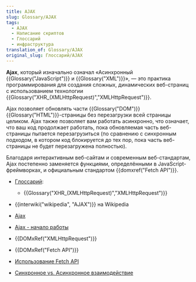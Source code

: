 ```yaml
---
title: AJAX
slug: Glossary/AJAX
tags:
  - AJAX
  - Написание скриптов
  - Глоссарий
  - инфраструктура
translation_of: Glossary/AJAX
original_slug: Глоссарий/AJAX
---
```


**Ajax**, который изначально означал «Асинхронный {{Glossary("JavaScript")}} и {{Glossary("XML")}}», — это практика программирования для создания сложных, динамических веб-страниц с использованием технологии {{Glossary("XHR_(XMLHttpRequest)","XMLHttpRequest")}}.

Ajax позволяет обновлять части {{Glossary("DOM")}} {{Glossary("HTML")}}-страницы без перезагрузки всей страницы целиком. Ajax также позволяет вам работать асинхронно, что означает, что ваш код продолжает работать, пока обновляемая часть веб-страницы пытается перезагрузиться (по сравнению с синхронным подходом, в котором код блокируется до тех пор, пока часть веб-страницы не будет перезагружена полностью).

Благодаря интерактивным веб-сайтам и современным веб-стандартам, Ajax постепенно заменяется функциями, определёнными в JavaScript-фреймворках, и официальным стандартом {{domxref("Fetch API")}}.

- [Глоссарий](/ru/docs/Glossary):

  - {{Glossary("XHR_(XMLHttpRequest)","XMLHttpRequest")}}

- {{interwiki("wikipedia", "AJAX")}} на Wikipedia
- [Ajax](/ru/docs/Web/Guide/AJAX)
- [Ajax - начало работы](/ru/docs/Web/Guide/AJAX/Getting_Started)
- {{DOMxRef("XMLHttpRequest")}}
- {{DOMxRef("Fetch API")}}
- [Использование Fetch API](/ru/docs/Web/API/Fetch_API/Using_Fetch)
- [Синхронное vs. Асинхронное взаимодействие](http://peoplesofttutorial.com/difference-between-synchronous-and-asynchronous-messaging/)
